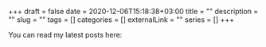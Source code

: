 +++ 
draft = false
date = 2020-12-06T15:18:38+03:00
title = ""
description = ""
slug = "" 
tags = []
categories = []
externalLink = ""
series = []
+++

You can read my latest posts here: